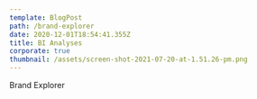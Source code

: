 ```yaml
---
template: BlogPost
path: /brand-explorer
date: 2020-12-01T18:54:41.355Z
title: BI Analyses
corporate: true
thumbnail: /assets/screen-shot-2021-07-20-at-1.51.26-pm.png
---
```

Brand Explorer